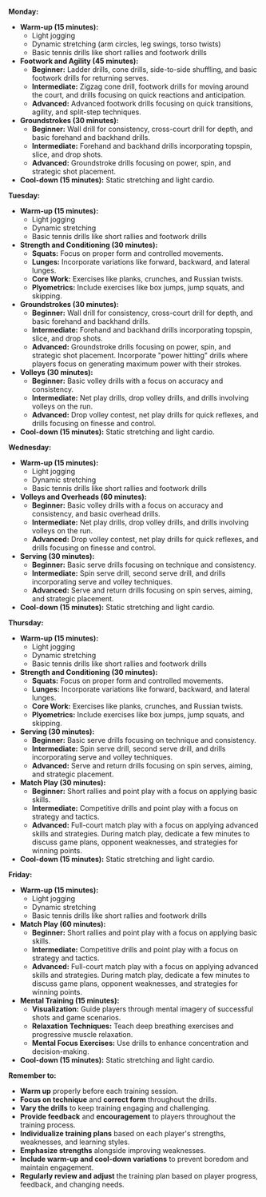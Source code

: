 **Monday:**

* **Warm-up (15 minutes):**
    * Light jogging
    * Dynamic stretching (arm circles, leg swings, torso twists)
    * Basic tennis drills like short rallies and footwork drills
* **Footwork and Agility (45 minutes):**
    * **Beginner:** Ladder drills, cone drills, side-to-side shuffling, and basic footwork drills for returning serves.
    * **Intermediate:** Zigzag cone drill, footwork drills for moving around the court, and drills focusing on quick reactions and anticipation.
    * **Advanced:** Advanced footwork drills focusing on quick transitions, agility, and split-step techniques.
* **Groundstrokes (30 minutes):**
    * **Beginner:** Wall drill for consistency, cross-court drill for depth, and basic forehand and backhand drills.
    * **Intermediate:** Forehand and backhand drills incorporating topspin, slice, and drop shots.
    * **Advanced:** Groundstroke drills focusing on power, spin, and strategic shot placement.
* **Cool-down (15 minutes):** Static stretching and light cardio.

**Tuesday:**

* **Warm-up (15 minutes):**
    * Light jogging
    * Dynamic stretching
    * Basic tennis drills like short rallies and footwork drills
* **Strength and Conditioning (30 minutes):**
    * **Squats:** Focus on proper form and controlled movements.
    * **Lunges:** Incorporate variations like forward, backward, and lateral lunges.
    * **Core Work:** Exercises like planks, crunches, and Russian twists.
    * **Plyometrics:** Include exercises like box jumps, jump squats, and skipping.
* **Groundstrokes (30 minutes):**
    * **Beginner:** Wall drill for consistency, cross-court drill for depth, and basic forehand and backhand drills.
    * **Intermediate:** Forehand and backhand drills incorporating topspin, slice, and drop shots.
    * **Advanced:** Groundstroke drills focusing on power, spin, and strategic shot placement. Incorporate "power hitting" drills where players focus on generating maximum power with their strokes.
* **Volleys (30 minutes):**
    * **Beginner:** Basic volley drills with a focus on accuracy and consistency.
    * **Intermediate:** Net play drills, drop volley drills, and drills involving volleys on the run.
    * **Advanced:** Drop volley contest, net play drills for quick reflexes, and drills focusing on finesse and control.
* **Cool-down (15 minutes):** Static stretching and light cardio.

**Wednesday:**

* **Warm-up (15 minutes):**
    * Light jogging
    * Dynamic stretching
    * Basic tennis drills like short rallies and footwork drills
* **Volleys and Overheads (60 minutes):**
    * **Beginner:** Basic volley drills with a focus on accuracy and consistency, and basic overhead drills.
    * **Intermediate:** Net play drills, drop volley drills, and drills involving volleys on the run.
    * **Advanced:** Drop volley contest, net play drills for quick reflexes, and drills focusing on finesse and control.
* **Serving (30 minutes):**
    * **Beginner:** Basic serve drills focusing on technique and consistency.
    * **Intermediate:** Spin serve drill, second serve drill, and drills incorporating serve and volley techniques.
    * **Advanced:** Serve and return drills focusing on spin serves, aiming, and strategic placement.
* **Cool-down (15 minutes):** Static stretching and light cardio.

**Thursday:**

* **Warm-up (15 minutes):**
    * Light jogging
    * Dynamic stretching
    * Basic tennis drills like short rallies and footwork drills
* **Strength and Conditioning (30 minutes):**
    * **Squats:** Focus on proper form and controlled movements.
    * **Lunges:** Incorporate variations like forward, backward, and lateral lunges.
    * **Core Work:** Exercises like planks, crunches, and Russian twists.
    * **Plyometrics:** Include exercises like box jumps, jump squats, and skipping.
* **Serving (30 minutes):**
    * **Beginner:** Basic serve drills focusing on technique and consistency.
    * **Intermediate:** Spin serve drill, second serve drill, and drills incorporating serve and volley techniques.
    * **Advanced:** Serve and return drills focusing on spin serves, aiming, and strategic placement.
* **Match Play (30 minutes):**
    * **Beginner:** Short rallies and point play with a focus on applying basic skills.
    * **Intermediate:** Competitive drills and point play with a focus on strategy and tactics.
    * **Advanced:** Full-court match play with a focus on applying advanced skills and strategies. During match play, dedicate a few minutes to discuss game plans, opponent weaknesses, and strategies for winning points.
* **Cool-down (15 minutes):** Static stretching and light cardio.

**Friday:**

* **Warm-up (15 minutes):**
    * Light jogging
    * Dynamic stretching
    * Basic tennis drills like short rallies and footwork drills
* **Match Play (60 minutes):**
    * **Beginner:** Short rallies and point play with a focus on applying basic skills.
    * **Intermediate:** Competitive drills and point play with a focus on strategy and tactics.
    * **Advanced:** Full-court match play with a focus on applying advanced skills and strategies. During match play, dedicate a few minutes to discuss game plans, opponent weaknesses, and strategies for winning points.
* **Mental Training (15 minutes):**
    * **Visualization:** Guide players through mental imagery of successful shots and game scenarios.
    * **Relaxation Techniques:** Teach deep breathing exercises and progressive muscle relaxation.
    * **Mental Focus Exercises:** Use drills to enhance concentration and decision-making.
* **Cool-down (15 minutes):** Static stretching and light cardio.

**Remember to:**

* **Warm up** properly before each training session.
* **Focus on technique** and **correct form** throughout the drills.
* **Vary the drills** to keep training engaging and challenging.
* **Provide feedback** and **encouragement** to players throughout the training process.
* **Individualize training plans** based on each player's strengths, weaknesses, and learning styles.
* **Emphasize strengths** alongside improving weaknesses.
* **Include warm-up and cool-down variations** to prevent boredom and maintain engagement.
* **Regularly review and adjust** the training plan based on player progress, feedback, and changing needs.